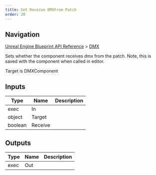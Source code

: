 ```yaml
---
title: Set Receive DMXFrom Patch
order: 20
---
```

## Navigation

[Unreal Engine Blueprint API Reference](https://dev.epicgames.com/documentation/en-us/unreal-engine/BlueprintAPI) > [DMX](https://dev.epicgames.com/documentation/en-us/unreal-engine/BlueprintAPI/DMX)

Sets whether the component receives dmx from the patch. Note, this is saved with the component when called in editor.

Target is DMXComponent

## Inputs

| Type | Name | Description |
| --- | --- | --- |
| exec | In |  |
| object | Target |  |
| boolean | Receive |  |

## Outputs

| Type | Name | Description |
| --- | --- | --- |
| exec | Out |  |
